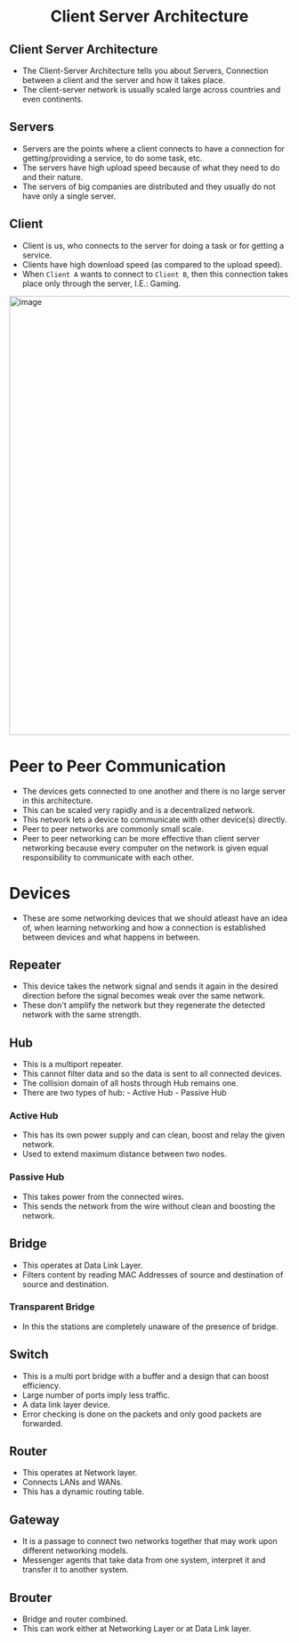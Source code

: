 <div align=center>
  <h1>Client Server Architecture</h1>
</div>

## Client Server Architecture

- The Client-Server Architecture tells you about Servers, Connection between a client and the server and how it takes place.
- The client-server network is usually scaled large across countries and even continents.


## Servers

- Servers are the points where a client connects to have a connection for getting/providing a service, to do some task, etc.
- The servers have high upload speed because of what they need to do and their nature.
- The servers of big companies are distributed and they usually do not have only a single server.


## Client

- Client is us, who connects to the server for doing a task or for getting a service.
- Clients have high download speed (as compared to the upload speed).
- When `Client A` wants to connect to `Client B`, then this connection takes place only through the server, I.E.: Gaming.


<img width="1676" height="788" alt="image" src="https://github.com/user-attachments/assets/db9c9d19-c1fb-4d17-b627-836da3571889" />


# Peer to Peer Communication

- The devices gets connected to one another and there is no large server in this architecture.
- This can be scaled very rapidly and is a decentralized network.
- This network lets a device to communicate with other device(s) directly.
- Peer to peer networks are commonly small scale.
- Peer to peer networking can be more effective than client server networking because every computer on the network is given equal responsibility to communicate with each other.

# Devices

- These are some networking devices that we should atleast have an idea of, when learning networking and how a connection is established between devices and what happens in between.


## Repeater

- This device takes the network signal and sends it again in the desired direction before the signal becomes weak over the same network.
- These don't amplify the network but they regenerate the detected network with the same strength.

## Hub

- This is a multiport repeater.
- This cannot filter data and so the data is sent to all connected devices.
- The collision domain of all hosts through Hub remains one.
- There are two types of hub:
                        - Active Hub
                        - Passive Hub

### Active Hub

- This has its own power supply and can clean, boost and relay the given network.
- Used to extend maximum distance between two nodes.


### Passive Hub

- This takes power from the connected wires.
- This sends the network from the wire without clean and boosting the network.


## Bridge

- This operates at Data Link Layer.
- Filters content by reading MAC Addresses of source and destination of source and destination.


### Transparent Bridge

- In this the stations are completely unaware of the presence of bridge.


## Switch

- This is a multi port bridge with a buffer and a design that can boost efficiency.
- Large number of ports imply less traffic.
- A data link layer device.
- Error checking is done on the packets and only good packets are forwarded.

## Router

- This operates at Network layer.
- Connects LANs and WANs.
- This has a dynamic routing table.

## Gateway

- It is a passage to connect two networks together that may work upon different networking models.
- Messenger agents that take data from one system, interpret it and transfer it to another system.

## Brouter
- Bridge and router combined.
- This can work either at Networking Layer or at Data Link layer.

